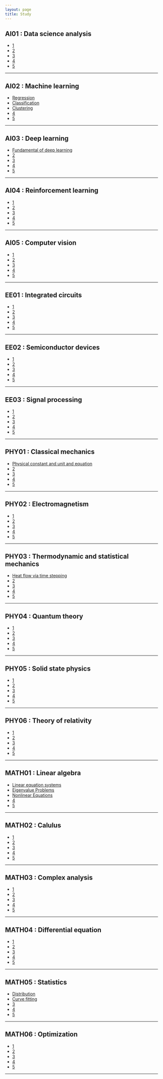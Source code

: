 ```yaml
---
layout: page
title: Study
---
```


## AI01 : Data science analysis

- <a href='https://userdyk-github.github.io/'>1</a>
- <a href='https://userdyk-github.github.io/'>2</a>
- <a href='https://userdyk-github.github.io/'>3</a>
- <a href='https://userdyk-github.github.io/'>4</a>
- <a href='https://userdyk-github.github.io/'>5</a>

---

## AI02 : Machine learning

- <a href='https://userdyk-github.github.io/ai02/AI02-Regression.html'>Regression</a>
- <a href='https://userdyk-github.github.io/ai02/AI02-Classification.html'>Classification</a>
- <a href='https://userdyk-github.github.io/ai02/AI02-Clustering.html'>Clustering</a>
- <a href='https://userdyk-github.github.io/'>4</a>
- <a href='https://userdyk-github.github.io/'>5</a>

---


## AI03 : Deep learning

- <a href='https://userdyk-github.github.io/ai03/AI03-Fundamental-of-deep-learning.html'>Fundamental of deep learning</a>
- <a href='https://userdyk-github.github.io/'>2</a>
- <a href='https://userdyk-github.github.io/'>3</a>
- <a href='https://userdyk-github.github.io/'>4</a>
- <a href='https://userdyk-github.github.io/'>5</a>

---

## AI04 : Reinforcement learning

- <a href='https://userdyk-github.github.io/'>1</a>
- <a href='https://userdyk-github.github.io/'>2</a>
- <a href='https://userdyk-github.github.io/'>3</a>
- <a href='https://userdyk-github.github.io/'>4</a>
- <a href='https://userdyk-github.github.io/'>5</a>

---

## AI05 : Computer vision

- <a href='https://userdyk-github.github.io/'>1</a>
- <a href='https://userdyk-github.github.io/'>2</a>
- <a href='https://userdyk-github.github.io/'>3</a>
- <a href='https://userdyk-github.github.io/'>4</a>
- <a href='https://userdyk-github.github.io/'>5</a>

---

## EE01 : Integrated circuits

- <a href='https://userdyk-github.github.io/'>1</a>
- <a href='https://userdyk-github.github.io/'>2</a>
- <a href='https://userdyk-github.github.io/'>3</a>
- <a href='https://userdyk-github.github.io/'>4</a>
- <a href='https://userdyk-github.github.io/'>5</a>

---

## EE02 : Semiconductor devices

- <a href='https://userdyk-github.github.io/'>1</a>
- <a href='https://userdyk-github.github.io/'>2</a>
- <a href='https://userdyk-github.github.io/'>3</a>
- <a href='https://userdyk-github.github.io/'>4</a>
- <a href='https://userdyk-github.github.io/'>5</a>

---

## EE03 : Signal processing

- <a href='https://userdyk-github.github.io/'>1</a>
- <a href='https://userdyk-github.github.io/'>2</a>
- <a href='https://userdyk-github.github.io/'>3</a>
- <a href='https://userdyk-github.github.io/'>4</a>
- <a href='https://userdyk-github.github.io/'>5</a>

---

## PHY01 : Classical mechanics

- <a href='https://userdyk-github.github.io/phy01/PHY01-Physical-constant-and-unit-and-equation.html'>Physical constant and unit and equation</a>
- <a href='https://userdyk-github.github.io/'>2</a>
- <a href='https://userdyk-github.github.io/'>3</a>
- <a href='https://userdyk-github.github.io/'>4</a>
- <a href='https://userdyk-github.github.io/'>5</a>

---

## PHY02 : Electromagnetism

- <a href='https://userdyk-github.github.io/'>1</a>
- <a href='https://userdyk-github.github.io/'>2</a>
- <a href='https://userdyk-github.github.io/'>3</a>
- <a href='https://userdyk-github.github.io/'>4</a>
- <a href='https://userdyk-github.github.io/'>5</a>

---

## PHY03 : Thermodynamic and statistical mechanics

- <a href='https://userdyk-github.github.io/phy03/PHY03-Heat-flow-via-time-stepping.html'>Heat flow via time stepping</a>
- <a href='https://userdyk-github.github.io/'>2</a>
- <a href='https://userdyk-github.github.io/'>3</a>
- <a href='https://userdyk-github.github.io/'>4</a>
- <a href='https://userdyk-github.github.io/'>5</a>

---

## PHY04 : Quantum theory

- <a href='https://userdyk-github.github.io/'>1</a>
- <a href='https://userdyk-github.github.io/'>2</a>
- <a href='https://userdyk-github.github.io/'>3</a>
- <a href='https://userdyk-github.github.io/'>4</a>
- <a href='https://userdyk-github.github.io/'>5</a>

---

## PHY05 : Solid state physics

- <a href='https://userdyk-github.github.io/'>1</a>
- <a href='https://userdyk-github.github.io/'>2</a>
- <a href='https://userdyk-github.github.io/'>3</a>
- <a href='https://userdyk-github.github.io/'>4</a>
- <a href='https://userdyk-github.github.io/'>5</a>

---

## PHY06 : Theory of relativity

- <a href='https://userdyk-github.github.io/'>1</a>
- <a href='https://userdyk-github.github.io/'>2</a>
- <a href='https://userdyk-github.github.io/'>3</a>
- <a href='https://userdyk-github.github.io/'>4</a>
- <a href='https://userdyk-github.github.io/'>5</a>

---

## MATH01 : Linear algebra

- <a href='https://userdyk-github.github.io/'>Linear equation systems</a>
- <a href='https://userdyk-github.github.io/'>Eigenvalue Problems</a>
- <a href='https://userdyk-github.github.io/'>Nonlinear Equations</a>
- <a href='https://userdyk-github.github.io/'>4</a>
- <a href='https://userdyk-github.github.io/'>5</a>

---

## MATH02 : Calulus

- <a href='https://userdyk-github.github.io/'>1</a>
- <a href='https://userdyk-github.github.io/'>2</a>
- <a href='https://userdyk-github.github.io/'>3</a>
- <a href='https://userdyk-github.github.io/'>4</a>
- <a href='https://userdyk-github.github.io/'>5</a>

---

## MATH03 : Complex analysis

- <a href='https://userdyk-github.github.io/'>1</a>
- <a href='https://userdyk-github.github.io/'>2</a>
- <a href='https://userdyk-github.github.io/'>3</a>
- <a href='https://userdyk-github.github.io/'>4</a>
- <a href='https://userdyk-github.github.io/'>5</a>

---

## MATH04 : Differential equation

- <a href='https://userdyk-github.github.io/'>1</a>
- <a href='https://userdyk-github.github.io/'>2</a>
- <a href='https://userdyk-github.github.io/'>3</a>
- <a href='https://userdyk-github.github.io/'>4</a>
- <a href='https://userdyk-github.github.io/'>5</a>


---

## MATH05 : Statistics

- <a href='https://userdyk-github.github.io/math05/MATH05-Distribution.html'>Distribution</a>
- <a href='https://userdyk-github.github.io/math05/MATH05-Curve-fitting.html'>Curve fitting</a>
- <a href='https://userdyk-github.github.io/'>3</a>
- <a href='https://userdyk-github.github.io/'>4</a>
- <a href='https://userdyk-github.github.io/'>5</a>


---

## MATH06 : Optimization

- <a href='https://userdyk-github.github.io/'>1</a>
- <a href='https://userdyk-github.github.io/'>2</a>
- <a href='https://userdyk-github.github.io/'>3</a>
- <a href='https://userdyk-github.github.io/'>4</a>
- <a href='https://userdyk-github.github.io/'>5</a>


---
